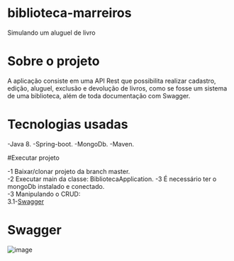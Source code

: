 # biblioteca-marreiros
Simulando um aluguel de livro

# Sobre o projeto
A aplicação consiste em uma API Rest que possibilita realizar cadastro, edição, aluguel, 
exclusão e devolução de livros, como se fosse um sistema de uma biblioteca,
além de toda documentação com Swagger.


# Tecnologias usadas

-Java 8.
-Spring-boot.
-MongoDb.
-Maven.

#Executar projeto

-1 Baixar/clonar projeto da branch master.   
-2 Executar main da classe: BibliotecaApplication. 
-3 É necessário ter o mongoDb instalado e conectado.  
-3 Manipulando o CRUD:  
   3.1-[Swagger ](http://localhost:8080/swagger-ui.html)

# Swagger
![image](https://user-images.githubusercontent.com/47301716/177018211-cb664956-aab0-40c7-b841-d4822710010f.png)

